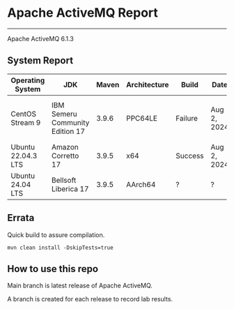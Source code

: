 # Apache ActiveMQ Report
--- 

Apache ActiveMQ 6.1.3

## System Report

| Operating System    | JDK       | Maven | Architecture | Build | Date  | Notes |
|---------------------|-----------|-------|--------------|-------|-------|-------|
| CentOS Stream 9         | IBM Semeru Community Edition 17   | 3.9.6 | PPC64LE      | Failure | Aug 2, 2024 | ActiveMQ :: Unit Tests MBeanWithAuditLogTest, MulticastNetworkTest, PeerTransportTestm, DiscoveryTransportBrokerTes |
| Ubuntu 22.04.3 LTS          | Amazon Corretto 17   | 3.9.5 | x64      | Success | Aug 2, 2024 |  |
| Ubuntu 24.04 LTS          | Bellsoft Liberica 17   | 3.9.5 | AArch64      |  ? | ? | ? |


## Errata


Quick build to assure compilation. 
```
mvn clean install -DskipTests=true
```

## How to use this repo

Main branch is latest release of Apache ActiveMQ.

A branch is created for each release to record lab results.
